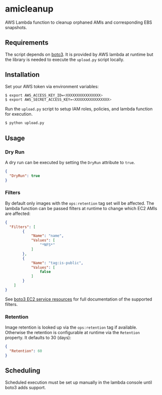 # amicleanup

AWS Lambda function to cleanup orphaned AMIs and corresponding EBS snapshots.

## Requirements

The script depends on [boto3](http://boto3.readthedocs.org/en/latest/).  It is provided by AWS lambda at runtime but the library is needed to execute the `upload.py` script locally.

## Installation

Set your AWS token via environment variables:

```bash
$ export AWS_ACCESS_KEY_ID=<XXXXXXXXXXXXXXXX>
$ export AWS_SECRET_ACCESS_KEY=<XXXXXXXXXXXXXXXX>
```

Run the `upload.py` script to setup IAM roles, policies, and lambda function for execution.

```bash
$ python upload.py
```

## Usage

### Dry Run

A dry run can be executed by setting the `DryRun` attribute to `true`.

```json
{
  "DryRun": true
}
```

### Filters

By default only images with the `ops:retention` tag set will be affected.  The lambda function can be passed filters at runtime to change which EC2 AMIs are affected:

```json
{
  "Filters": [
        {
            "Name": "name",
            "Values": [
                "*NFS*"
            ]
        },
        {
            "Name": "tag:is-public",
            "Values": [
                false
            ]
        }
    ]
}
```

See [boto3 EC2 service resources](http://boto3.readthedocs.org/en/latest/reference/services/ec2.html#service-resource) for full documentation of the supported filters.

### Retention

Image retention is looked up via the `ops:retention` tag if available.  Otherwise the retention is configurable at runtime via the `Retention` property.  It defaults to 30 (days):

```json
{
  "Retention": 60
}
```

## Scheduling

Scheduled execution must be set up manually in the lambda console until boto3 adds support.
